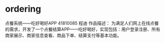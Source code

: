 # ordering
点餐系统——吃好喝好APP
41810085 程迪
作品描述：
为满足人们网上在线点餐的需求，开发了一个点餐结算APP——吃好喝好，实现包括：用户登录注册、所有商家展示、商家信息查看、商品下单、结算支付等基本功能。
